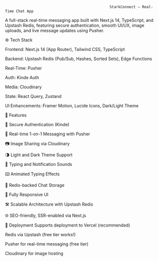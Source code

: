                                                     StarkConnect – Real-Time Chat App
A full-stack real-time messaging app built with Next.js 14, TypeScript, and Upstash Redis, featuring secure authentication, smooth UI/UX, image uploads, and live message updates using Pusher.

⚙️ Tech Stack

Frontend: Next.js 14 (App Router), Tailwind CSS, TypeScript

Backend: Upstash Redis (Pub/Sub, Hashes, Sorted Sets), Edge Functions

Real-Time: Pusher

Auth: Kinde Auth

Media: Cloudinary

State: React Query, Zustand

UI Enhancements: Framer Motion, Lucide Icons, Dark/Light Theme


🚀 Features

🔐 Secure Authentication (Kinde)

💬 Real-time 1-on-1 Messaging with Pusher

📷 Image Sharing via Cloudinary

🌗 Light and Dark Theme Support

🔔 Typing and Notification Sounds

⌨️ Animated Typing Effects

🧠 Redis-backed Chat Storage

📱 Fully Responsive UI

🛠️ Scalable Architecture with Upstash Redis

🌐 SEO-friendly, SSR-enabled via Next.js



📡 Deployment
Supports deployment to Vercel (recommended)

Redis via Upstash (free tier works!)

Pusher for real-time messaging (free tier)

Cloudinary for image hosting

